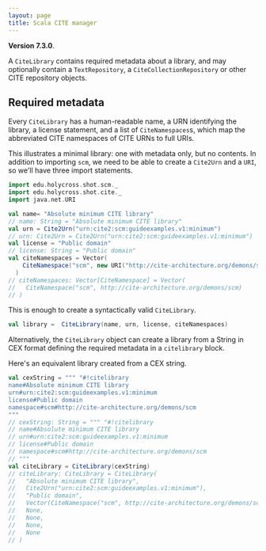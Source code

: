 ```yaml
---
layout: page
title: Scala CITE manager
---
```


**Version 7.3.0**.


A `CiteLibrary` contains required metadata about a library, and may optionally contain a `TextRepository`, a `CiteCollectionRepository` or other CITE repository objects.


## Required metadata

Every `CiteLibrary` has a human-readable name, a URN identifying the library, a license statement, and a list of `CiteNamespaces`s, which map the abbreviated CITE namespaces of CITE URNs to full URIs.

This illustrates a minimal library: one with metadata only, but no contents. In addition to importing `scm`, we need to be able to create a `Cite2Urn` and a `URI`, so we'll have three import statements.

```scala
import edu.holycross.shot.scm._
import edu.holycross.shot.cite._
import java.net.URI

val name= "Absolute minimum CITE library"
// name: String = "Absolute minimum CITE library"
val urn = Cite2Urn("urn:cite2:scm:guideexamples.v1:minimum")
// urn: Cite2Urn = Cite2Urn("urn:cite2:scm:guideexamples.v1:minimum")
val license = "Public domain"
// license: String = "Public domain"
val citeNamespaces = Vector(
    CiteNamespace("scm", new URI("http://cite-architecture.org/demons/scm"))
  )
// citeNamespaces: Vector[CiteNamespace] = Vector(
//   CiteNamespace("scm", http://cite-architecture.org/demons/scm)
// )
```

This is enough to create a syntactically valid `CiteLibrary`.

```scala
val library =  CiteLibrary(name, urn, license, citeNamespaces)
```


Alternatively, the `CiteLibrary` object can create a library from a String in CEX format defining the required metadata in a `citelibrary` block.

Here's an equivalent library created from a CEX string.

```scala
val cexString = """ "#!citelibrary
name#Absolute minimum CITE library
urn#urn:cite2:scm:guideexamples.v1:minimum
license#Public domain
namespace#scm#http://cite-architecture.org/demons/scm
"""
// cexString: String = """ "#!citelibrary
// name#Absolute minimum CITE library
// urn#urn:cite2:scm:guideexamples.v1:minimum
// license#Public domain
// namespace#scm#http://cite-architecture.org/demons/scm
// """
val citeLibrary = CiteLibrary(cexString)
// citeLibrary: CiteLibrary = CiteLibrary(
//   "Absolute minimum CITE library",
//   Cite2Urn("urn:cite2:scm:guideexamples.v1:minimum"),
//   "Public domain",
//   Vector(CiteNamespace("scm", http://cite-architecture.org/demons/scm)),
//   None,
//   None,
//   None,
//   None
// )
```
